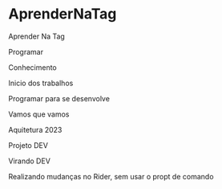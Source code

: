 # AprenderNaTag

Aprender Na Tag

Programar 

Conhecimento

Inicio dos trabalhos

Programar para se desenvolve

Vamos que vamos

Aquitetura 2023

Projeto DEV

Virando DEV

Realizando mudanças no Rider, sem usar o propt de comando
